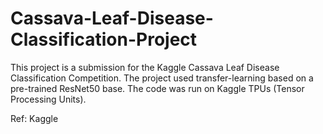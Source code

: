 # Cassava-Leaf-Disease-Classification-Project
This project is a submission for the Kaggle Cassava Leaf Disease Classification Competition. The project used transfer-learning based on a pre-trained ResNet50 base. The code was run on Kaggle TPUs (Tensor Processing Units).

Ref: Kaggle
